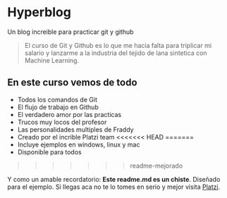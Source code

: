 # Hyperblog

Un blog increible para practicar git y github

> El curso de Git y Github es lo que me hacia falta para triplicar mi salario y lanzarme a la industria del tejido de lana sintetica con Machine Learning.

## En este curso vemos de todo

- Todos los comandos de Git
- El flujo de trabajo en Github
- El verdadero amor por las practicas
- Trucos muy locos del profesor
- Las personalidades multiples de Fraddy
- Creado por el incrible Platzi team
<<<<<<< HEAD
=======
- Incluye ejemplos en windows, linux y mac
- Disponible para todos
>>>>>>> readme-mejorado

Y como un amable recordatorio: **Este readme.md es un chiste**.
Diseñado para el ejemplo. Si llegas aca no te lo tomes en serio y mejor visita [Platzi](http://platzi.com "Platzi").
